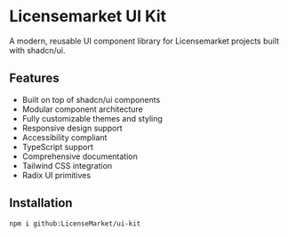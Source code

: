 # Licensemarket UI Kit

A modern, reusable UI component library for Licensemarket projects built with shadcn/ui.

## Features

- Built on top of shadcn/ui components
- Modular component architecture
- Fully customizable themes and styling
- Responsive design support
- Accessibility compliant
- TypeScript support
- Comprehensive documentation
- Tailwind CSS integration
- Radix UI primitives

## Installation

`npm i github:LicenseMarket/ui-kit`
